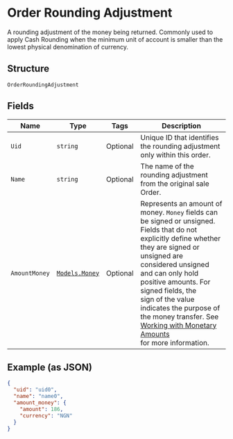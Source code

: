 
# Order Rounding Adjustment

A rounding adjustment of the money being returned. Commonly used to apply Cash Rounding
when the minimum unit of account is smaller than the lowest physical denomination of currency.

## Structure

`OrderRoundingAdjustment`

## Fields

| Name | Type | Tags | Description |
|  --- | --- | --- | --- |
| `Uid` | `string` | Optional | Unique ID that identifies the rounding adjustment only within this order. |
| `Name` | `string` | Optional | The name of the rounding adjustment from the original sale Order. |
| `AmountMoney` | [`Models.Money`](/doc/models/money.md) | Optional | Represents an amount of money. `Money` fields can be signed or unsigned.<br>Fields that do not explicitly define whether they are signed or unsigned are<br>considered unsigned and can only hold positive amounts. For signed fields, the<br>sign of the value indicates the purpose of the money transfer. See<br>[Working with Monetary Amounts](https://developer.squareup.com/docs/build-basics/working-with-monetary-amounts)<br>for more information. |

## Example (as JSON)

```json
{
  "uid": "uid0",
  "name": "name0",
  "amount_money": {
    "amount": 186,
    "currency": "NGN"
  }
}
```

